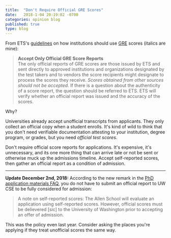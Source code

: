 ```yaml
---
title:  "Don't Require Official GRE Scores"
date:   2018-1-04 20:19:02 -0700
categories: opinion blog
published: true
type: blog
---
```


From ETS's [guidelines](https://www.ets.org/s/gre/pdf/gre_guide.pdf) on how institutions should use 
[GRE](https://en.wikipedia.org/wiki/Graduate_Record_Examinations) scores (italics are mine):

>**Accept Only Official GRE Score Reports** <br/>
>The only official reports of GRE scores are
>those issued by ETS and sent directly to
>approved institutions and organizations
>designated by the test takers and to vendors
>the score recipients might designate to process
>the scores they receive. _Scores obtained from
>other sources should not be accepted_. If there
>is a question about the authenticity of a score
>report, the question should be referred to ETS.
>ETS will verify whether an official report was
>issued and the accuracy of the scores.

Why? 

Universities already accept unofficial transcripts from applicants. They only collect an official copy when a student enrolls. It's 
kind of wild to think that you don't need verifiable documentation attesting to your institution, degree program, or grades, but you need _official test scores_.

Don't require official score reports for applications. It's expensive, it's unnecessary, and its one more thing that can arrive late or not be
sent or otherwise muck up the admissions timeline. Accept self-reported scores, then gather an official report as a condition of admission.

---

**Update December 2nd, 2018:** According to the new remark in the [PhD application materials FAQ](https://www.cs.washington.edu/academics/phd/admissions/required-materials),  you do not have to submit an official report to UW CSE to be fully considered for admission:

>A note on self-reported scores: The Allen School will evaluate an application using
>self-reported scores. However, official scores must be delievered [sic] to the University of
> Washington prior to accepting an offer of admission.

This was the policy even last year. Consider asking the places you're applying if they treat unofficial scores the same way.
